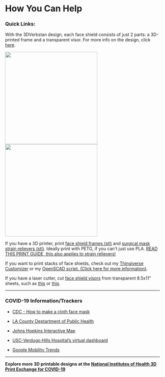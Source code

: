 # How You Can Help

<!--video coming soon + distribution process-->

### **Quick Links:**
With the 3DVerkstan design, each face shield consists of just 2 parts: a 3D-printed frame and a transparent visor. For more info on the design, click [here](https://3dverkstan.se/protective-visor/).

<div>
<a href="https://mk03dverkstanb4pk6hu.kinstacdn.com/wp-content/uploads/2020/04/liggande1.jpg">
<img src="https://mk03dverkstanb4pk6hu.kinstacdn.com/wp-content/uploads/2020/04/liggande1.jpg" width="300">
</a>
<a href="https://mk03dverkstanb4pk6hu.kinstacdn.com/wp-content/uploads/2020/04/printoh3.jpg">
<img src="https://mk03dverkstanb4pk6hu.kinstacdn.com/wp-content/uploads/2020/04/printoh3.jpg" width="300">
</a>
</div>

If you have a 3D printer, print [face shield frames (stl)](/Face%20Shield/3D%20Printing%20Files%20(STL)/Visor_Frame_NORTH_AMERICA_letter_6-hole_v5.stl) and [surgical mask strain relievers (stl)](/surgical%20mask%20strap%20strain%20relief.stl). Ideally print with PETG, if you can't just use PLA.
[READ THIS PRINT GUIDE, this also applies to strain relievers!](https://3dverkstan.se/protective-visor/protective-visor-print-guide/)

If you want to print stacks of face shields, check out my [Thingiverse Customizer](https://www.thingiverse.com/apps/customizer/run?thing_id=4311414) or my [OpenSCAD script. (Click here for more information)](https://github.com/raviriley/PPE-for-COVID19/tree/master/Face%20Shield/3D%20Printing%20Files%20(STL)/Stacks/customizable).

If you have a laser cutter, cut [face shield visors](/Face%20Shield/Templates%20%26%20Laser%20Cutting%20files) from transparent 8.5x11" sheets, such as [this](https://www.amazon.com/CFS-Products-Inches-Binding-Covers/dp/B07SB6ZKBD) or [this](https://www.amazon.com/Fellowes-Binding-Presentation-Covers-52089/dp/B0015ZVXIW/).


<!--
#### Current stock:
3DP filament: a huge amount
Transparent sheets for visors: 100

#### Current deliveries:
Face shields: 12
Strain relievers: 5
adam 94, sako 3, me ?
-->

--------

### COVID-19 Information/Trackers
- [CDC - How to make a cloth face mask](https://www.cdc.gov/coronavirus/2019-ncov/prevent-getting-sick/diy-cloth-face-coverings.html)

- [LA County Deptartment of Public Health](http://publichealth.lacounty.gov/)

- [Johns Hopkins Interactive Map](https://coronavirus.jhu.edu/map.html)

- [USC-Verdugo Hills Hospital’s virtual dashboard](https://uscvhh.org/coronavirus-concerns)

- [Google Mobility Trends](https://www.google.com/covid19/mobility/)

<!--
To-do
Single extrusion stacks with a specific layer height
- use devin montes method
- different ones for different nozzle sizes and corresponding layer height as listed on the website
-->

--------

**Explore more 3D printable designs at the [National Institutes of Health 3D Print Exchange for COVID-19](https://3dprint.nih.gov/collections/covid-19-response)**
